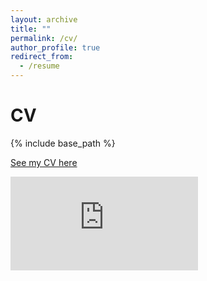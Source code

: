 ```yaml
---
layout: archive
title: ""
permalink: /cv/
author_profile: true
redirect_from:
  - /resume
---
```

CV
======

{% include base_path %}

[See my CV here](http://samuellado.github.io/files/CV_SL_eng.pdf) 


<embed src="https://samuellado.github.io/files/CV_SL_eng.pdf" type="application/pdf" />

